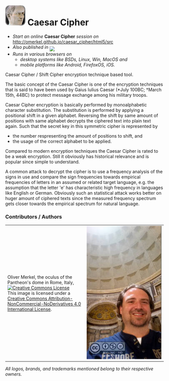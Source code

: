 <img alt="Caesar Cipher" width="64" src="html5/src/img/icons/caesar64.png" /> Caesar Cipher
=============

* <em>Start an online</em> <b>Caesar Cipher</b> <em>session on</em> http://omerkel.github.io/caesar_cipher/html5/src
* <em>Also published in</em> <a href="https://marketplace.firefox.com/app/caesar-cipher"><img align="middle" width="150px" src="https://marketplace.cdn.mozilla.net/media/fireplace/img/pretty/marketplace_logo.png" /></a>
* <em>Runs in various browsers on</em>
    * <em>desktop systems like BSDs, Linux, Win, MacOS and</em>
    * <em>mobile platforms like Android, FirefoxOS, iOS.</em>

Caesar Cipher / Shift Cipher encryption technique based tool.

The basic concept of the Caesar Cipher is one of the encryption techniques
that is said to have been used by Gaius Iulius Caesar (*July 100BC; &dagger;March
15th, 44BC) to protect message exchange among his military troops.

Caesar Cipher encryption is basically performed by monoalphabetic character
substitution. The substitution is performed by applying a positional shift
in a given alphabet. Reversing the shift by same amount of positions with
same alphabet decrypts the ciphered text into plain text again.
Such that the secret key in this symmetric cipher is represented by

* the number respresenting the amount of positions to shift, and
* the usage of the correct alphabet to be applied.

Compared to modern encryption techniques the Caesar Cipher is rated
to be a weak encryption. Still it obviously has historical relevance
and is popular since simple to understand.

A common attack to decrypt the cipher is to use a frequency analysis
of the signs in use and compare the sign frequencies towards empirical
frequencies of letters in an assumed or related target language, e.g.
the assumption that the letter 'e' has characteristic high frequency
in languages like English or German. Obviously such an statistical
attack works better on huger amount of ciphered texts since the
measured frequency spectrum gets closer towards the empirical spectrum
for natural language.

### Contributors / Authors

<table>
  <tr>
    <td><p>Oliver Merkel, the oculus of the Pantheon's
      dome in Rome, Italy,<br /><a rel="license" href="http://creativecommons.org/licenses/by-nc-nd/4.0/"><img alt="Creative Commons License" style="border-width:0" src="http://i.creativecommons.org/l/by-nc-nd/4.0/88x31.png" /></a><br />This image is licensed under a <a rel="license" href="http://creativecommons.org/licenses/by-nc-nd/4.0/">Creative Commons Attribution-NonCommercial-NoDerivatives 4.0 International License</a>.    
    </p>
    </td>
    <td style='max-width: 180px; width: 50%;'><img width="100%" ondragstart="return false;" alt="Oliver Merkel, Creative Commons License, This image is licensed under a Creative Commons Attribution-NonCommercial-NoDerivatives 4.0 International License." src="html5/src/img/20150528_oliver-rome.jpg" /></td>
  </tr>
</table>

_All logos, brands, and trademarks mentioned belong to their respective owners._
